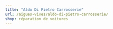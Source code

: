 ```yaml
---
title: "Aldo Di Pietro Carrosserie"
url: /aigues-vives/aldo-di-pietro-carrosserie/
shop: réparation de voitures
---
```


